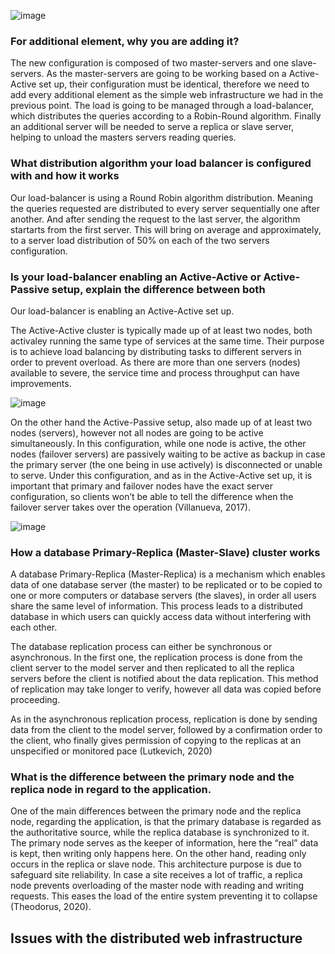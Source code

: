 ![image](https://viewer.diagrams.net/?tags=%7B%7D&highlight=0000ff&edit=_blank&layers=1&nav=1&title=Diagramme%20sans%20nom1.drawio#Uhttps%3A%2F%2Fraw.githubusercontent.com%2FRhadbane%2Falx-system_engineering-devops%2Fmain%2FDiagramme%2520sans%2520nom1.drawio)

### For additional element, why you are adding it?

The new configuration is composed of two master-servers and one slave-servers. As the master-servers are going to be working based on a Active-Active set up, their configuration must be identical, therefore we need to add every additional element as the simple web infrastructure we had in the previous point. The load is going to be managed through a load-balancer, which distributes the queries according to a Robin-Round algorithm. Finally an additional server will be needed to serve a replica or slave server, helping to unload the masters servers reading queries.

### What distribution algorithm your load balancer is configured with and how it works

Our load-balancer is using a Round Robin algorithm distribution. Meaning the queries requested are distributed to every server sequentially one after another. And after sending the request to the last server, the algorithm startarts from the first server. This will bring on average and approximately, to a server load distribution of 50% on each of the two servers configuration.

### Is your load-balancer enabling an Active-Active or Active-Passive setup, explain the difference between both

Our load-balancer is enabling an Active-Active set up.

The Active-Active cluster is typically made up of at least two nodes, both activaley running the same type of services at the same time. Their purpose is to achieve load balancing by distributing tasks to different servers in order to prevent overload. As there are more than one servers (nodes) available to severe, the service time and process throughput can have improvements.

![image](https://viewer.diagrams.net/?tags=%7B%7D&highlight=0000ff&edit=_blank&layers=1&nav=1&title=Diagramme%20sans%20nom2.drawio#Uhttps%3A%2F%2Fraw.githubusercontent.com%2FRhadbane%2Falx-system_engineering-devops%2Fmain%2FDiagramme%2520sans%2520nom2.drawio)

On the other hand the Active-Passive setup, also made up of at least two nodes (servers), however not all nodes are going to be active simultaneously. In this configuration, while one node is active, the other nodes (failover servers) are passively waiting to be active as backup in case the primary server (the one being in use actively) is disconnected or unable to serve. Under this configuration, and as in the Active-Active set up, it is important that primary and failover nodes have the exact server configuration, so clients won’t be able to tell the difference when the failover server takes over the operation (Villanueva, 2017).

![image](https://viewer.diagrams.net/?tags=%7B%7D&highlight=0000ff&edit=_blank&layers=1&nav=1&title=Diagramme%20sans%20nom3.drawio#Uhttps%3A%2F%2Fraw.githubusercontent.com%2FRhadbane%2Falx-system_engineering-devops%2Fmain%2FDiagramme%2520sans%2520nom3.drawio)

### How a database Primary-Replica (Master-Slave) cluster works

A database Primary-Replica (Master-Replica) is a mechanism which enables data of one database server (the master) to be replicated or to be copied to one or more computers or database servers (the slaves), in order all users share the same level of information. This process leads to a distributed database in which users can quickly access data without interfering with each other.

The database replication process can either be synchronous or asynchronous. In the first one, the replication process is done from the client server to the model server and then replicated to all the replica servers before the client is notified about the data replication. This method of replication may take longer to verify, however all data was copied before proceeding.

As in the asynchronous replication process, replication is done by sending data from the client to the model server, followed by a confirmation order to the client, who finally gives permission of copying to the replicas at an unspecified or monitored pace (Lutkevich, 2020)

### What is the difference between the primary node and the replica node in regard to the application.

One of the main differences between the primary node and the replica node, regarding the application, is that the primary database is regarded as the authoritative source, while the replica database is synchronized to it. The primary node serves as the keeper of information, here the “real” data is kept, then writing only happens here. On the other hand, reading only occurs in the replica or slave node. This architecture purpose is due to safeguard site reliability. In case a site receives a lot of traffic, a replica node prevents overloading of the master node with reading and writing requests. This eases the load of the entire system preventing it to collapse (Theodorus, 2020).

## Issues with the distributed web infrastructure

